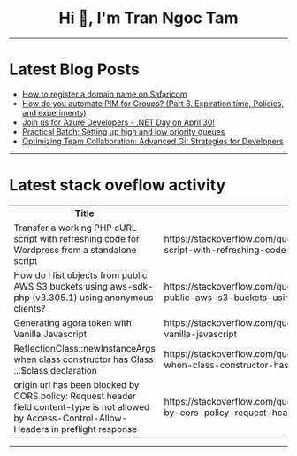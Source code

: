 <h1 align="center">Hi 👋, I'm Tran Ngoc Tam</h1>

---

# Latest Blog Posts 
<!-- BLOG-POST-LIST:START -->
- [How to register a domain name on Safaricom](https://dev.to/bryan_oginga/how-to-register-a-domain-name-on-safaricom-470f)
- [How do you automate PIM for Groups? &lpar;Part 3. Expiration time, Policies, and experiments&rpar;](https://dev.to/rokicool/how-do-you-automate-pim-for-groups-part-3-expiration-time-policies-and-experiments-35d2)
- [Join us for Azure Developers - .NET Day on April 30!](https://dev.to/dotnet/join-us-for-azure-developers-net-day-on-april-30-1pj8)
- [Practical Batch: Setting up high and low priority queues](https://dev.to/delagoya/practical-batch-setting-up-high-and-low-priority-queues-8fe)
- [Optimizing Team Collaboration: Advanced Git Strategies for Developers](https://dev.to/get_pieces/optimizing-team-collaboration-advanced-git-strategies-for-developers-3d04)
<!-- BLOG-POST-LIST:END -->

---

# Latest stack oveflow activity
<table>
  <tr><th>Title</th><th>Link</th></tr>
  <!-- STACKOVERFLOW:START --><tr><td>Transfer a working PHP cURL script with refreshing code for Wordpress from a standalone script</td><td>https://stackoverflow.com/questions/78380703/transfer-a-working-php-curl-script-with-refreshing-code-for-wordpress-from-a-sta</td></tr><tr><td>How do I list objects from public AWS S3 buckets using aws-sdk-php &lpar;v3.305.1&rpar; using anonymous clients?</td><td>https://stackoverflow.com/questions/78380458/how-do-i-list-objects-from-public-aws-s3-buckets-using-aws-sdk-php-v3-305-1-us</td></tr><tr><td>Generating agora token with Vanilla Javascript</td><td>https://stackoverflow.com/questions/78380451/generating-agora-token-with-vanilla-javascript</td></tr><tr><td>ReflectionClass::newInstanceArgs when class constructor has Class ...$class declaration</td><td>https://stackoverflow.com/questions/78380418/reflectionclassnewinstanceargs-when-class-constructor-has-class-class-decl</td></tr><tr><td>origin url has been blocked by CORS policy: Request header field content-type is not allowed by Access-Control-Allow-Headers in preflight response</td><td>https://stackoverflow.com/questions/78380275/origin-url-has-been-blocked-by-cors-policy-request-header-field-content-type-is</td></tr><!-- STACKOVERFLOW:END -->
</table>

---



